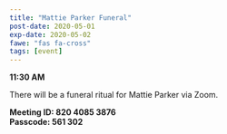 ```yaml
---
title: "Mattie Parker Funeral"
post-date: 2020-05-01
exp-date: 2020-05-02
fawe: "fas fa-cross"
tags: [event]
---
```

**11:30 AM**

There will be a funeral ritual for Mattie Parker via Zoom.

**Meeting ID: 820 4085 3876**
<br>
**Passcode: 561 302**